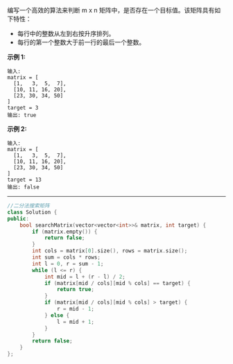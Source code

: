 编写一个高效的算法来判断 m x n 矩阵中，是否存在一个目标值。该矩阵具有如下特性：

- 每行中的整数从左到右按升序排列。
- 每行的第一个整数大于前一行的最后一个整数。

**示例 1:**

```
输入:
matrix = [
  [1,   3,  5,  7],
  [10, 11, 16, 20],
  [23, 30, 34, 50]
]
target = 3
输出: true
```

**示例 2:**

```
输入:
matrix = [
  [1,   3,  5,  7],
  [10, 11, 16, 20],
  [23, 30, 34, 50]
]
target = 13
输出: false
```

------

```cpp
//二分法搜索矩阵
class Solution {
public:
    bool searchMatrix(vector<vector<int>>& matrix, int target) {
        if (matrix.empty()) {
            return false;
        }
        int cols = matrix[0].size(), rows = matrix.size();
        int sum = cols * rows;
        int l = 0, r = sum - 1;
        while (l <= r) {
            int mid = l + (r - l) / 2;
            if (matrix[mid / cols][mid % cols] == target) {
                return true;
            }
            if (matrix[mid / cols][mid % cols] > target) {
                r = mid - 1;
            } else {
                l = mid + 1;
            }
        }
        return false;
    }
};
```

